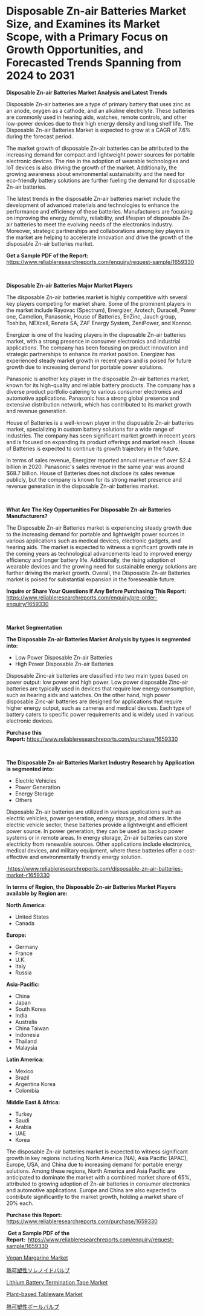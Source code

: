 <p><h1>Disposable Zn-air Batteries Market Size, and Examines its Market Scope, with a Primary Focus on Growth Opportunities, and Forecasted Trends Spanning from 2024 to 2031</h1></p><p><strong>Disposable Zn-air Batteries Market Analysis and Latest Trends</strong></p>
<p><p>Disposable Zn-air batteries are a type of primary battery that uses zinc as an anode, oxygen as a cathode, and an alkaline electrolyte. These batteries are commonly used in hearing aids, watches, remote controls, and other low-power devices due to their high energy density and long shelf life. The Disposable Zn-air Batteries Market is expected to grow at a CAGR of 7.6% during the forecast period.</p><p>The market growth of disposable Zn-air batteries can be attributed to the increasing demand for compact and lightweight power sources for portable electronic devices. The rise in the adoption of wearable technologies and IoT devices is also driving the growth of the market. Additionally, the growing awareness about environmental sustainability and the need for eco-friendly battery solutions are further fueling the demand for disposable Zn-air batteries.</p><p>The latest trends in the disposable Zn-air batteries market include the development of advanced materials and technologies to enhance the performance and efficiency of these batteries. Manufacturers are focusing on improving the energy density, reliability, and lifespan of disposable Zn-air batteries to meet the evolving needs of the electronics industry. Moreover, strategic partnerships and collaborations among key players in the market are helping to accelerate innovation and drive the growth of the disposable Zn-air batteries market.</p></p>
<p><strong>Get a Sample PDF of the Report:&nbsp;</strong> <a href="https://www.reliableresearchreports.com/enquiry/request-sample/1659330">https://www.reliableresearchreports.com/enquiry/request-sample/1659330</a></p>
<p>&nbsp;</p>
<p><strong>Disposable Zn-air Batteries Major Market Players</strong></p>
<p><p>The disposable Zn-air batteries market is highly competitive with several key players competing for market share. Some of the prominent players in the market include Rayovac (Spectrum), Energizer, Arotech, Duracell, Power one, Camelion, Panasonic, House of Batteries, EnZinc, Jauch group, Toshiba, NEXcell, Renata SA, ZAF Energy System, ZeniPower, and Konnoc.</p><p>Energizer is one of the leading players in the disposable Zn-air batteries market, with a strong presence in consumer electronics and industrial applications. The company has been focusing on product innovation and strategic partnerships to enhance its market position. Energizer has experienced steady market growth in recent years and is poised for future growth due to increasing demand for portable power solutions.</p><p>Panasonic is another key player in the disposable Zn-air batteries market, known for its high-quality and reliable battery products. The company has a diverse product portfolio catering to various consumer electronics and automotive applications. Panasonic has a strong global presence and extensive distribution network, which has contributed to its market growth and revenue generation.</p><p>House of Batteries is a well-known player in the disposable Zn-air batteries market, specializing in custom battery solutions for a wide range of industries. The company has seen significant market growth in recent years and is focused on expanding its product offerings and market reach. House of Batteries is expected to continue its growth trajectory in the future.</p><p>In terms of sales revenue, Energizer reported annual revenue of over $2.4 billion in 2020. Panasonic's sales revenue in the same year was around $68.7 billion. House of Batteries does not disclose its sales revenue publicly, but the company is known for its strong market presence and revenue generation in the disposable Zn-air batteries market.</p></p>
<p>&nbsp;</p>
<p><strong>What Are The Key Opportunities For Disposable Zn-air Batteries Manufacturers?</strong></p>
<p><p>The Disposable Zn-air Batteries market is experiencing steady growth due to the increasing demand for portable and lightweight power sources in various applications such as medical devices, electronic gadgets, and hearing aids. The market is expected to witness a significant growth rate in the coming years as technological advancements lead to improved energy efficiency and longer battery life. Additionally, the rising adoption of wearable devices and the growing need for sustainable energy solutions are further driving the market growth. Overall, the Disposable Zn-air Batteries market is poised for substantial expansion in the foreseeable future.</p></p>
<p><strong>Inquire or Share Your Questions If Any Before Purchasing This Report:</strong> <a href="https://www.reliableresearchreports.com/enquiry/pre-order-enquiry/1659330">https://www.reliableresearchreports.com/enquiry/pre-order-enquiry/1659330</a></p>
<p>&nbsp;</p>
<p><strong>Market Segmentation</strong></p>
<p><strong>The Disposable Zn-air Batteries Market Analysis by types is segmented into:</strong></p>
<p><ul><li>Low Power Disposable Zn-air Batteries</li><li>High Power Disposable Zn-air Batteries</li></ul></p>
<p><p>Disposable Zinc-air batteries are classified into two main types based on power output: low power and high power. Low power disposable Zinc-air batteries are typically used in devices that require low energy consumption, such as hearing aids and watches. On the other hand, high power disposable Zinc-air batteries are designed for applications that require higher energy output, such as cameras and medical devices. Each type of battery caters to specific power requirements and is widely used in various electronic devices.</p></p>
<p><strong>Purchase this Report:&nbsp;</strong><a href="https://www.reliableresearchreports.com/purchase/1659330">https://www.reliableresearchreports.com/purchase/1659330</a></p>
<p>&nbsp;</p>
<p><strong>The Disposable Zn-air Batteries Market Industry Research by Application is segmented into:</strong></p>
<p><ul><li>Electric Vehicles</li><li>Power Generation</li><li>Energy Storage</li><li>Others</li></ul></p>
<p><p>Disposable Zn-air batteries are utilized in various applications such as electric vehicles, power generation, energy storage, and others. In the electric vehicle sector, these batteries provide a lightweight and efficient power source. In power generation, they can be used as backup power systems or in remote areas. In energy storage, Zn-air batteries can store electricity from renewable sources. Other applications include electronics, medical devices, and military equipment, where these batteries offer a cost-effective and environmentally friendly energy solution.</p></p>
<p><a href="https://www.reliableresearchreports.com/disposable-zn-air-batteries-market-r1659330">&nbsp;https://www.reliableresearchreports.com/disposable-zn-air-batteries-market-r1659330</a></p>
<p><strong>In terms of Region, the Disposable Zn-air Batteries Market Players available by Region are:</strong></p>
<p>
    <p> <strong> North America: </strong>
        <ul>
            <li>United States</li>
            <li>Canada</li>
        </ul>
        </p> 
    <p> <strong> Europe: </strong>
        <ul>
            <li>Germany</li>
            <li>France</li>
            <li>U.K.</li>
            <li>Italy</li>
            <li>Russia</li>
        </ul>
        </p> 
    <p> <strong> Asia-Pacific: </strong>
        <ul>
            <li>China</li>
            <li>Japan</li>
            <li>South Korea</li>
            <li>India</li>
            <li>Australia</li>
            <li>China Taiwan</li>
            <li>Indonesia</li>
            <li>Thailand</li>
            <li>Malaysia</li>
        </ul>
        </p> 
    <p> <strong> Latin America: </strong>
        <ul>
            <li>Mexico</li>
            <li>Brazil</li>
            <li>Argentina Korea</li>
            <li>Colombia</li>
        </ul>
        </p> 
    <p> <strong> Middle East & Africa: </strong>
        <ul>
            <li>Turkey</li>
            <li>Saudi</li>
            <li>Arabia</li>
            <li>UAE</li>
            <li>Korea</li>
        </ul>
    </p>
    </p>
<p><p>The disposable Zn-air batteries market is expected to witness significant growth in key regions including North America (NA), Asia Pacific (APAC), Europe, USA, and China due to increasing demand for portable energy solutions. Among these regions, North America and Asia Pacific are anticipated to dominate the market with a combined market share of 65%, attributed to growing adoption of Zn-air batteries in consumer electronics and automotive applications. Europe and China are also expected to contribute significantly to the market growth, holding a market share of 20% each.</p></p>
<p><strong>Purchase this Report: </strong><a href="https://www.reliableresearchreports.com/purchase/1659330">https://www.reliableresearchreports.com/purchase/1659330</a></p>
<p>&nbsp;<strong>Get a Sample PDF of the Report:&nbsp;&nbsp;</strong><a href="https://www.reliableresearchreports.com/enquiry/request-sample/1659330">https://www.reliableresearchreports.com/enquiry/request-sample/1659330</a></p>
<p><strong></strong></p>
<p><p><a href="https://www.linkedin.com/pulse/vegan-margarine-market-size-trends-complete-industry-overview-pxbqc">Vegan Margarine Market</a></p><p><a href="https://github.com/DanykaKilback/Market-Research-Report-List-1/blob/main/424571096277.md">熱可塑性ソレノイドバルブ</a></p><p><a href="https://github.com/HarmonyBogan1944/Market-Research-Report-List-1/blob/main/lithium-battery-termination-tape-market.md">Lithium Battery Termination Tape Market</a></p><p><a href="https://github.com/LitzyGulgowski2023/Market-Research-Report-List-1/blob/main/plant-based-tableware-market.md">Plant-based Tableware Market</a></p><p><a href="https://github.com/GiovaniLeannon/Market-Research-Report-List-1/blob/main/170971796276.md">熱可塑性ボールバルブ</a></p></p>